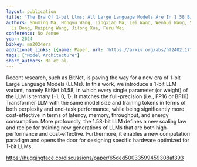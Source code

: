 ```yaml
---
layout: publication
title: 'The Era Of 1-bit Llms: All Large Language Models Are In 1.58 Bits'
authors: Shuming Ma, Hongyu Wang, Lingxiao Ma, Lei Wang, Wenhui Wang, Shaohan Huang,
  Li Dong, Ruiping Wang, Jilong Xue, Furu Wei
conference: No Venue
year: 2024
bibkey: ma2024era
additional_links: [{name: Paper, url: 'https://arxiv.org/abs/hf2402.17764'}]
tags: ["Model Architecture"]
short_authors: Ma et al.
---
```

Recent research, such as BitNet, is paving the way for a new era of 1-bit Large Language Models (LLMs). In this work, we introduce a 1-bit LLM variant, namely BitNet b1.58, in which every single parameter (or weight) of the LLM is ternary \{-1, 0, 1\}. It matches the full-precision (i.e., FP16 or BF16) Transformer LLM with the same model size and training tokens in terms of both perplexity and end-task performance, while being significantly more cost-effective in terms of latency, memory, throughput, and energy consumption. More profoundly, the 1.58-bit LLM defines a new scaling law and recipe for training new generations of LLMs that are both high-performance and cost-effective. Furthermore, it enables a new computation paradigm and opens the door for designing specific hardware optimized for 1-bit LLMs.

https://huggingface.co/discussions/paper/65ded50033599459308af393